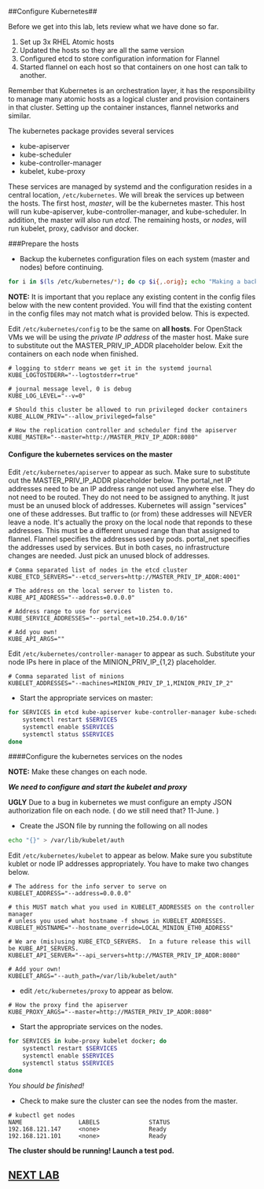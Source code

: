 ##Configure Kubernetes##

Before we get into this lab, lets review what we have done so far. 

1. Set up 3x RHEL Atomic hosts
2. Updated the hosts so they are all the same version
3. Configured etcd to store configuration information for Flannel
4. Started flannel on each host so that containers on one host can talk to
another.

Remember that Kubernetes is an orchestration layer, it has the responsibility
to manage many atomic hosts as a logical cluster and provision containers in
that cluster. Setting up the container instances, flannel networks and similar.

The kubernetes package provides several services

* kube-apiserver
* kube-scheduler
* kube-controller-manager
* kubelet, kube-proxy

These services are managed by systemd and the configuration resides in a
central location, `/etc/kubernetes`. We will break the services up between the
hosts.  The first host, *master*, will be the kubernetes master.  This host
will run kube-apiserver, kube-controller-manager, and kube-scheduler. In
addition, the master will also run _etcd_. The remaining hosts, or *nodes*, 
will run kubelet, proxy, cadvisor and docker.

###Prepare the hosts

* Backup the kubernetes configuration files on each system (master and nodes) before continuing.

```bash
for i in $(ls /etc/kubernetes/*); do cp $i{,.orig}; echo "Making a backup of $i"; done
```

**NOTE:** It is important that you replace any existing content in the config
files below with the new content provided.  You will find that the existing
content in the config files may not match what is provided below. This is expected.

Edit `/etc/kubernetes/config` to be the same on **all hosts**. For OpenStack
VMs we will be using the *private IP address* of the master host.  Make sure to 
substitute out the MASTER_PRIV_IP_ADDR placeholder below. Exit the containers
on each node when finished.

```
# logging to stderr means we get it in the systemd journal
KUBE_LOGTOSTDERR="--logtostderr=true"

# journal message level, 0 is debug
KUBE_LOG_LEVEL="--v=0"

# Should this cluster be allowed to run privileged docker containers
KUBE_ALLOW_PRIV="--allow_privileged=false"

# How the replication controller and scheduler find the apiserver
KUBE_MASTER="--master=http://MASTER_PRIV_IP_ADDR:8080"
```

#### Configure the kubernetes services on the master

Edit `/etc/kubernetes/apiserver` to appear as such.  Make sure to substitute
out the MASTER_PRIV_IP_ADDR placeholder below.  The portal_net IP addresses
need to be an IP address range not used anywhere else.  They do not need to be
routed.  They do not need to be assigned to anything.  It just must be an
unused block of addresses.  Kubernetes will assign "services" one of these
addresses.  But traffic to (or from) these addresses will NEVER leave a node.
It's actually the proxy on the local node that reponds to these addresses.
This must be a different unused range than that assigned to flannel.  Flannel
specifies the addresses used by pods.  portal_net specifies the addresses used
by services.  But in both cases, no infrastructure changes are needed.  Just
pick an unused block of addresses.

```       
# Comma separated list of nodes in the etcd cluster
KUBE_ETCD_SERVERS="--etcd_servers=http://MASTER_PRIV_IP_ADDR:4001"

# The address on the local server to listen to.
KUBE_API_ADDRESS="--address=0.0.0.0"

# Address range to use for services
KUBE_SERVICE_ADDRESSES="--portal_net=10.254.0.0/16"

# Add you own!
KUBE_API_ARGS=""
```

Edit `/etc/kubernetes/controller-manager` to appear as such.  Substitute your
node IPs here in place of the MINION_PRIV_IP_{1,2} placeholder.

```
# Comma separated list of minions
KUBELET_ADDRESSES="--machines=MINION_PRIV_IP_1,MINION_PRIV_IP_2"
```

* Start the appropriate services on master:

```bash
for SERVICES in etcd kube-apiserver kube-controller-manager kube-scheduler; do 
    systemctl restart $SERVICES
    systemctl enable $SERVICES
    systemctl status $SERVICES 
done
```

####Configure the kubernetes services on the nodes

**NOTE:** Make these changes on each node.

***We need to configure and start the kubelet and proxy***

**UGLY** Due to a bug in kubernetes we must configure an empty JSON
authorization file on each node. ( do we still need that? 11-June. )
* Create the JSON file by running the following on all nodes

```bash
echo "{}" > /var/lib/kubelet/auth
```

Edit `/etc/kubernetes/kubelet` to appear as below.  Make sure you substitute
kublet or node IP addresses appropriately. You have to make two changes
below.

```
# The address for the info server to serve on
KUBELET_ADDRESS="--address=0.0.0.0"

# this MUST match what you used in KUBELET_ADDRESSES on the controller manager
# unless you used what hostname -f shows in KUBELET_ADDRESSES.
KUBELET_HOSTNAME="--hostname_override=LOCAL_MINION_ETH0_ADDRESS"

# We are (mis)using KUBE_ETCD_SERVERS.  In a future release this will be KUBE_API_SERVERS.
KUBELET_API_SERVER="--api_servers=http://MASTER_PRIV_IP_ADDR:8080"

# Add your own!
KUBELET_ARGS="--auth_path=/var/lib/kubelet/auth"
```

* edit `/etc/kubernetes/proxy` to appear as below.

```
# How the proxy find the apiserver
KUBE_PROXY_ARGS="--master=http://MASTER_PRIV_IP_ADDR:8080"
```

* Start the appropriate services on the nodes.

```bash
for SERVICES in kube-proxy kubelet docker; do
    systemctl restart $SERVICES
    systemctl enable $SERVICES
    systemctl status $SERVICES
done
```

*You should be finished!*

* Check to make sure the cluster can see the nodes from the master.

```
# kubectl get nodes
NAME                LABELS              STATUS
192.168.121.147     <none>              Ready
192.168.121.101     <none>              Ready
```

**The cluster should be running! Launch a test pod.**

## [NEXT LAB](deployApplication.md)
